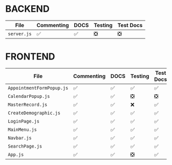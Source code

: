 

# BACKEND

| File         | Commenting | DOCS  | Testing | Test Docs |
| ------------ | ------     | ------| ------- | --------- |
| `server.js`  | ✅         | ✅    |  ❎      |     ❎    |

# FRONTEND

| File                      | Commenting | DOCS  | Testing | Test Docs |
| ------------------------- | ---------- | ----- | ------- | --------- |
| `AppointmentFormPopup.js` | ✅         | ✅     |  ✅     |    ✅     |
| `CalendarPopup.js`        | ✅         | ✅     |  ❎     |    ❎     | 
| `MasterRecord.js`         | ✅         | ✅     |  ❌     |    ✅     |
| `CreateDemographic.js`    | ✅         | ✅     |  ✅     |    ✅     | 
| `LoginPage.js`            | ✅         | ✅     |  ✅     |    ✅     |
| `MainMenu.js`             | ✅         | ✅     |  ✅     |    ✅     |
| `Navbar.js`               | ✅         | ✅     |  ✅     |    ✅     |
| `SearchPage.js`           | ✅         | ✅     |  ✅     |    ✅     |
| `App.js`                  | ✅         | ✅     |  ❎     |    ✅     |